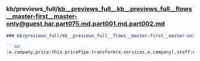 ### kb/previews_full/kb__previews_full__kb__previews_full__flows__master-first__master-only@guest.har.part075.md.part001.md.part002.md

```md
### kb/previews_full/kb__previews_full__flows__master-first__master-only@guest.har.part075.md.part001.md (part 002)

```md
:e.company,price:this.pricePipe.transform(e.services,e.company),staff:e.staff,time:{datetime:
```

```

```
